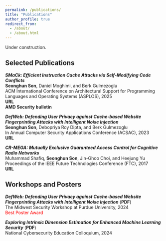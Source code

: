 ```yaml
---
permalink: /publications/
title: "Publications"
author_profile: true
redirect_from:
  - /about/
  - /about.html
---
```


Under construction.

Selected Publications
------
***SMaCk: Efficient Instruction Cache Attacks via Self-Modifying Code Conflicts***<br/>
**Seonghun Son**, Daniel Moghimi, and Berk Gulmezoglu<br/>
ACM International Conference on Architectural Support for Programming Languages and Operating Systems (ASPLOS), 2025 <br/>
<a href="https://arxiv.org/pdf/2502.05429" style="text-decoration: none;"><b>URL</b></a> <br/> 
<span style="color: red;"><a href="https://www.amd.com/en/resources/product-security/bulletin/amd-sb-7024.html" style="text-decoration: none;"><b>AMD Security bulletin</b></a></span>

***DefWeb: Defending User Privacy against Cache-based Website Fingerprinting Attacks with Intelligent Noise Injection***<br/>
**Seonghun Son**, Debopriya Roy Dipta, and Berk Gulmezoglu<br/>
In Annual Computer Security Applications Conference (ACSAC), 2023 <br/>
<a href="https://dl.acm.org/doi/pdf/10.1145/3627106.3627191" style="text-decoration: none;"><b>URL</b></a>

***CR-MEGA: Mutually Exclusive Guaranteed Access Control for Cognitive Radio Networks***<br/>
Muhammad Shafiq, **Seonghun Son**, Jin-Ghoo Choi, and Heejung Yu<br/>
Proceedings of the IEEE Future Technologies Conference (FTC), 2017 <br/>
<a href="
https://saiconference.com/Downloads/FTC2017/Proceedings/10_Paper_452-CR-MEGA_Mutually_Exclusive_Guaranteed_Access.pdf" style="text-decoration: none;"><b>URL</b></a>

Workshops and Posters
------
***DefWeb: Defending User Privacy against Cache-based Website Fingerprinting Attacks with Intelligent Noise Injection*** (<a href="/files/MSW_Seonghun.pdf" target="_blank" style="text-decoration: none;"><b>PDF</b></a>)<br/>
The Midwest Security Workshop at Purdue University, 2024 <br/> 
<span style="color: red;">Best Poster Award</span>

***Exploring Intrinsic Dimension Estimation for Enhanced Machine Learning Security*** (<a href="/files/DETool_Seonghun.pdf" target="_blank" style="text-decoration: none;"><b>PDF</b></a>)<br/>
National Cybersecurity Education Colloquium, 2024 <br/> 



<!-- 

**2025** <br/>
**2023** <br/>
**2017** <br/>


* Ph.D in Version Control Theory, GitHub University, 2018 (expected)
* M.S. in Jekyll, GitHub University, 2014
* B.S. in GitHub, GitHub University, 2012 
Machine Learning Security
------
* Spring 2024: Academic Pages Collaborator
  * GitHub University
  * Duties includes: Updates and improvements to template
  * Supervisor: The Users

* Fall 2015: Research Assistant
  * GitHub University
  * Duties included: Merging pull requests
  * Supervisor: Professor Hub

* Summer 2015: Research Assistant
  * GitHub University
  * Duties included: Tagging issues
  * Supervisor: Professor Git
  
Skills
======
* Skill 1
* Skill 2
  * Sub-skill 2.1
  * Sub-skill 2.2
  * Sub-skill 2.3
* Skill 3

Publications
======
  <ul>{% for post in site.publications reversed %}
    {% include archive-single-cv.html %}
  {% endfor %}</ul>
  
Talks
======
  <ul>{% for post in site.talks reversed %}
    {% include archive-single-talk-cv.html  %}
  {% endfor %}</ul>
  
Teaching
======
  <ul>{% for post in site.teaching reversed %}
    {% include archive-single-cv.html %}
  {% endfor %}</ul>
  
Service and leadership
======
* Currently signed in to 43 different slack teams
-->
